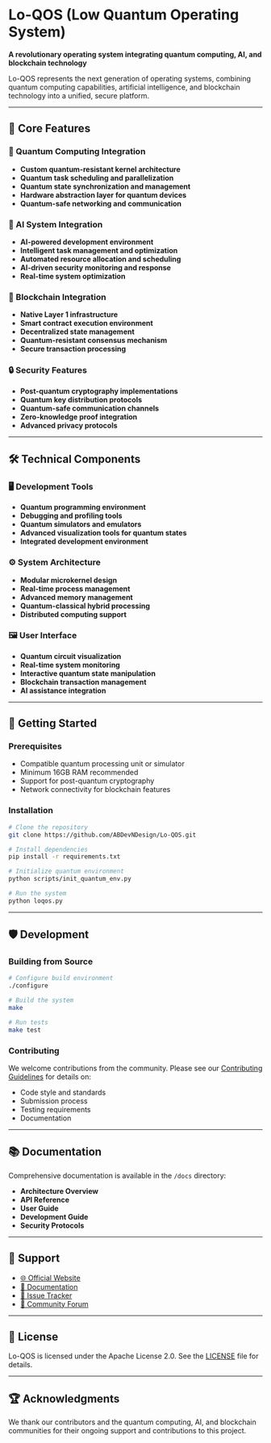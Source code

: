 # Lo-QOS (Low Quantum Operating System)

**A revolutionary operating system integrating quantum computing, AI, and blockchain technology**

Lo-QOS represents the next generation of operating systems, combining quantum computing capabilities, artificial intelligence, and blockchain technology into a unified, secure platform.

---

## 🌟 Core Features

### 🧮 Quantum Computing Integration
- **Custom quantum-resistant kernel architecture**
- **Quantum task scheduling and parallelization**
- **Quantum state synchronization and management**
- **Hardware abstraction layer for quantum devices**
- **Quantum-safe networking and communication**

### 🤖 AI System Integration
- **AI-powered development environment**
- **Intelligent task management and optimization**
- **Automated resource allocation and scheduling**
- **AI-driven security monitoring and response**
- **Real-time system optimization**

### 🔗 Blockchain Integration
- **Native Layer 1 infrastructure**
- **Smart contract execution environment**
- **Decentralized state management**
- **Quantum-resistant consensus mechanism**
- **Secure transaction processing**

### 🔒 Security Features
- **Post-quantum cryptography implementations**
- **Quantum key distribution protocols**
- **Quantum-safe communication channels**
- **Zero-knowledge proof integration**
- **Advanced privacy protocols**

---

## 🛠️ Technical Components

### 🖥️ Development Tools
- **Quantum programming environment**
- **Debugging and profiling tools**
- **Quantum simulators and emulators**
- **Advanced visualization tools for quantum states**
- **Integrated development environment**

### ⚙️ System Architecture
- **Modular microkernel design**
- **Real-time process management**
- **Advanced memory management**
- **Quantum-classical hybrid processing**
- **Distributed computing support**

### 🖼️ User Interface
- **Quantum circuit visualization**
- **Real-time system monitoring**
- **Interactive quantum state manipulation**
- **Blockchain transaction management**
- **AI assistance integration**

---

## 🚀 Getting Started

### Prerequisites
- Compatible quantum processing unit or simulator
- Minimum 16GB RAM recommended
- Support for post-quantum cryptography
- Network connectivity for blockchain features

### Installation
```bash
# Clone the repository
git clone https://github.com/ABDevNDesign/Lo-QOS.git

# Install dependencies
pip install -r requirements.txt

# Initialize quantum environment
python scripts/init_quantum_env.py

# Run the system
python loqos.py
```

---

## 🛡️ Development

### Building from Source
```bash
# Configure build environment
./configure

# Build the system
make

# Run tests
make test
```

### Contributing
We welcome contributions from the community. Please see our [Contributing Guidelines](CONTRIBUTING.md) for details on:
- Code style and standards
- Submission process
- Testing requirements
- Documentation

---

## 📚 Documentation

Comprehensive documentation is available in the `/docs` directory:
- **Architecture Overview**
- **API Reference**
- **User Guide**
- **Development Guide**
- **Security Protocols**

---

## 🤝 Support

- [🌐 Official Website](https://abdevndesign.com)
- [📄 Documentation](https://docs.loqos.org)
- [🐛 Issue Tracker](https://github.com/ABDevNDesign/Lo-QOS/issues)
- [💬 Community Forum](https://community.loqos.org)

---

## 📜 License

Lo-QOS is licensed under the Apache License 2.0. See the [LICENSE](LICENSE) file for details.

---

## 🏆 Acknowledgments

We thank our contributors and the quantum computing, AI, and blockchain communities for their ongoing support and contributions to this project.
